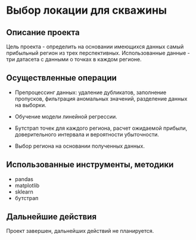 # Выбор локации для скважины

## Описание проекта

Цель проекта - определить на основании имеющихся данных самый прибыльный регион из трех перспективных. Использованные данные - три датасета с данными о точках в каждом регионе.

## Осуществленные операции

* Препроцессинг данных: удаление дубликатов, заполнение пропусков, фильтрация аномальных значений, разделение данных на выборки.

* Обучение модели линейной регрессии.

* Бутстрап точек для каждого региона, расчет ожидаемой прибыли, доверительного интервала и вероятности убыточности.

* Выбор региона на основании полученных данных.

## Использованные инструменты, методики

* pandas
* matplotlib
* sklearn
* бутстрап

## Дальнейшие действия

Проект завершен, дальнейших действий не планируется.
